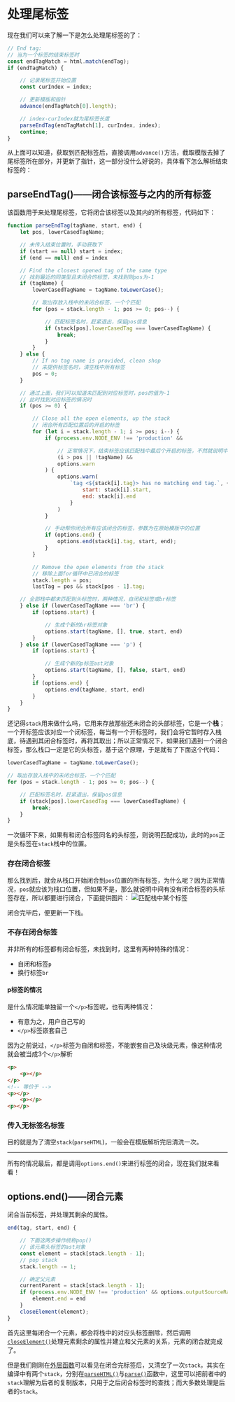 # 处理尾标签

现在我们可以来了解一下是怎么处理尾标签的了：

```js
// End tag:
// 当为一个标签的结束标签时
const endTagMatch = html.match(endTag);
if (endTagMatch) {

    // 记录尾标签开始位置
    const curIndex = index;

    // 更新模版和指针
    advance(endTagMatch[0].length);

    // index-curIndex就为尾标签长度
    parseEndTag(endTagMatch[1], curIndex, index);
    continue;
}
```

从上面可以知道，获取到匹配标签后，直接调用`advance()`方法，截取模版去掉了尾标签所在部分，并更新了指针，这一部分没什么好说的，具体看下怎么解析结束标签的：

## parseEndTag()——闭合该标签与之内的所有标签

该函数用于来处理尾标签，它将闭合该标签以及其内的所有标签，代码如下：

```js
function parseEndTag(tagName, start, end) {
    let pos, lowerCasedTagName;

    // 未传入结束位置时，手动获取下
    if (start == null) start = index;
    if (end == null) end = index

    // Find the closest opened tag of the same type
    // 找到最近的同类型且未闭合的标签，未找到则pos为-1
    if (tagName) {
        lowerCasedTagName = tagName.toLowerCase();

        // 取出存放入栈中的未闭合标签，一个个匹配
        for (pos = stack.length - 1; pos >= 0; pos--) {

            // 匹配标签名时，赶紧退出，保留pos信息
            if (stack[pos].lowerCasedTag === lowerCasedTagName) {
                break;
            }
        }
    } else {
        // If no tag name is provided, clean shop
        // 未提供标签名时，清空栈中所有标签
        pos = 0;
    }

    // 通过上面，我们可以知道未匹配到对应标签时，pos的值为-1
    // 此时找到对应标签的情况时
    if (pos >= 0) {

        // Close all the open elements, up the stack
        // 闭合所有匹配位置后的开启的标签
        for (let i = stack.length - 1; i >= pos; i--) {
            if (process.env.NODE_ENV !== 'production' &&

                // 正常情况下，结束标签应该匹配栈中最后个开启的标签，不然就说明中间有无闭合标签的标签
                (i > pos || !tagName) &&
                options.warn
            ) {
                options.warn(
                    `tag <${stack[i].tag}> has no matching end tag.`, {
                        start: stack[i].start,
                        end: stack[i].end
                    }
                )
            }

            // 手动帮你闭合所有应该闭合的标签，参数为在原始模版中的位置
            if (options.end) {
                options.end(stack[i].tag, start, end);
            }
        }

        // Remove the open elements from the stack
        // 移除上面for循环中已闭合的标签
        stack.length = pos;
        lastTag = pos && stack[pos - 1].tag;

    // 全部栈中都未匹配到头标签时，两种情况，自闭和标签或br标签
    } else if (lowerCasedTagName === 'br') {
        if (options.start) {

            // 生成个新的br标签对象
            options.start(tagName, [], true, start, end)
        }
    } else if (lowerCasedTagName === 'p') {
        if (options.start) {

            // 生成个新的p标签ast对象
            options.start(tagName, [], false, start, end)
        }
        if (options.end) {
            options.end(tagName, start, end)
        }
    }
}
```

还记得`stack`用来做什么吗，它用来存放那些还未闭合的头部标签，它是一个**栈**；一个开标签应该对应一个闭标签，每当有一个开标签时，我们会将它暂时存入栈底，待遇到其闭合标签时，再将其取出；所以正常情况下，如果我们遇到一个闭合标签，那么栈口一定是它的头标签，基于这个原理，于是就有了下面这个代码：

```js
lowerCasedTagName = tagName.toLowerCase();

// 取出存放入栈中的未闭合标签，一个个匹配
for (pos = stack.length - 1; pos >= 0; pos--) {

    // 匹配标签名时，赶紧退出，保留pos信息
    if (stack[pos].lowerCasedTag === lowerCasedTagName) {
        break;
    }
}
```

一次循环下来，如果有和闭合标签同名的头标签，则说明匹配成功，此时的`pos`正是头标签在`stack`栈中的位置。

### 存在闭合标签

那么找到后，就会从栈口开始闭合到`pos`位置的所有标签，为什么呢？因为正常情况，`pos`就应该为栈口位置，但如果不是，那么就说明中间有没有闭合标签的头标签存在，所以都要进行闭合，下面提供图片：
![匹配栈中某个标签](./imgs/闭合某个标签.jpg)

闭合完毕后，便更新一下栈。

### 不存在闭合标签

并非所有的标签都有闭合标签，未找到时，这里有两种特殊的情况：

- 自闭和标签`p`
- 换行标签`br`

#### p标签的情况

是什么情况能单独留一个`</p>`标签呢，也有两种情况：

- 有意为之，用户自己写的
- `</p>`标签嵌套自己

因为之前说过，`</p>`标签为自闭和标签，不能嵌套自己及块级元素，像这种情况就会被当成3个`</p>`解析

```html
<p>
    <p></p>
</p>
<!-- 等价于 -->
<p></p>
    <p></p>
<p></p>
```

### 传入无标签名标签

目的就是为了清空`stack`(`parseHTML`)，一般会在模版解析完后清洗一次。
___

所有的情况最后，都是调用`options.end()`来进行标签的闭合，现在我们就来看看！

## options.end()——闭合元素

闭合当前标签，并处理其剩余的属性。

```js
end(tag, start, end) {

    // 下面这两步操作统称pop()
    // 该元素头标签的ast对象
    const element = stack[stack.length - 1];
    // pop stack
    stack.length -= 1;

    // 确定父元素
    currentParent = stack[stack.length - 1];
    if (process.env.NODE_ENV !== 'production' && options.outputSourceRange) {
        element.end = end
    }
    closeElement(element);
}
```

首先这里每闭合一个元素，都会将栈中的对应头标签删除，然后调用[`closeElement()`](../处理头标签/README.md#closeelementelement%e9%97%ad%e5%90%88%e5%85%83%e7%b4%a0)处理元素剩余的属性并建立和父元素的关系，元素的闭合就完成了。

但是我们刚刚在[外层函数](#parseendtag%e9%97%ad%e5%90%88%e8%af%a5%e6%a0%87%e7%ad%be%e4%b8%8e%e4%b9%8b%e5%86%85%e7%9a%84%e6%89%80%e6%9c%89%e6%a0%87%e7%ad%be)可以看见在闭合完标签后，又清空了一次`stack`，其实在编译中有两个`stack`，分别在[`parseHTML()`](../README.md)与[`parse()`](../../README.md)函数中，这里可以把前者中的`stack`理解为后者的复制版本，只用于之后闭合标签时的查找；而大多数处理是后者的`stack`。
